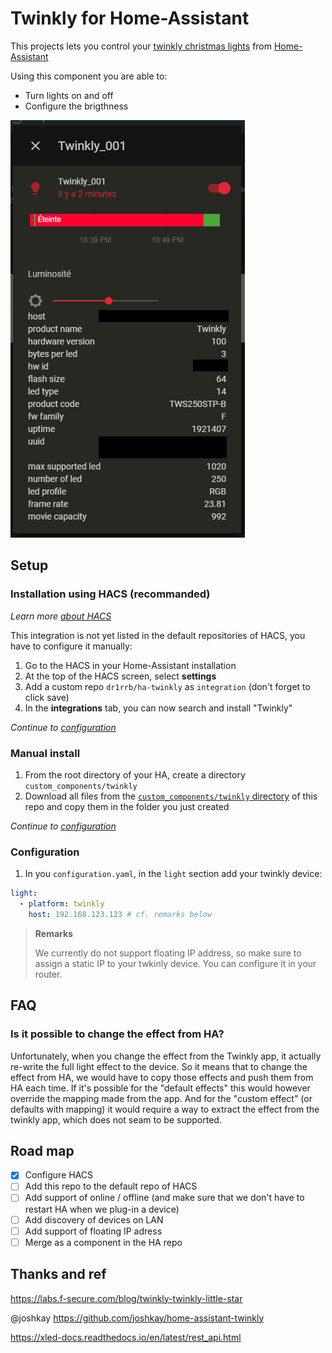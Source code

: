 # Twinkly for Home-Assistant

This projects lets you control your [twinkly christmas lights](https://twinkly.com/) 
from [Home-Assistant](https://www.home-assistant.io/)

Using this component you are able to:
- Turn lights on and off 
- Configure the brigthness

![integration example](./assets/integration.png "Integration example")

## Setup
### Installation using HACS (recommanded)

_Learn more [about HACS](https://hacs.xyz/)_

This integration is not yet listed in the default repositories of HACS, you have to configure it manually:
1. Go to the HACS in your Home-Assistant installation
1. At the top of the HACS screen, select **settings**
1. Add a custom repo `dr1rrb/ha-twinkly` as `integration` (don't forget to click save)
1. In the **integrations** tab, you can now search and install "Twinkly"

_Continue to [configuration](#configuration)_

### Manual install
1. From the root directory of your HA, create a directory `custom_components/twinkly`
1. Download all files from the [`custom_components/twinkly` directory](./custom_components/twinkly) of this repo and copy them in the folder you just created

_Continue to [configuration](#configuration)_

### Configuration
1. In you `configuration.yaml`, in the `light` section add your twinkly device:
```yaml
light:
  - platform: twinkly
    host: 192.168.123.123 # cf. remarks below
```

> **Remarks**
> 
> We currently do not support floating IP address, so make sure to assign a static IP to your twkinly device.
> You can configure it in your router.

## FAQ
### Is it possible to change the effect from HA?
Unfortunately, when you change the effect from the Twinkly app, it actually re-write the full light effect to the device.
So it means that to change the effect from HA, we would have to copy those effects and push them from HA each time. 
If it's possible for the "default effects" this would however override the mapping made from the app.
And for the "custom effect" (or defaults with mapping) it would require a way to extract the effect from the twinkly app,
which does not seam to be supported.

## Road map
- [x] Configure HACS
- [ ] Add this repo to the default repo of HACS
- [ ] Add support of online / offline (and make sure that we don't have to restart HA when we plug-in a device)
- [ ] Add discovery of devices on LAN
- [ ] Add support of floating IP adress
- [ ] Merge as a component in the HA repo

## Thanks and ref
https://labs.f-secure.com/blog/twinkly-twinkly-little-star

@joshkay https://github.com/joshkay/home-assistant-twinkly

https://xled-docs.readthedocs.io/en/latest/rest_api.html
